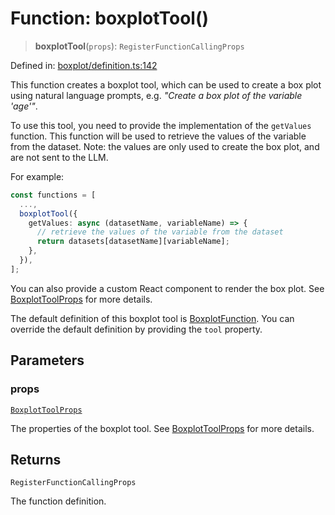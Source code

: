 # Function: boxplotTool()

> **boxplotTool**(`props`): `RegisterFunctionCallingProps`

Defined in: [boxplot/definition.ts:142](https://github.com/GeoDaCenter/openassistant/blob/a5eebdb32e6bf1b6b4eedf634485568edcefaa57/packages/echarts/src/boxplot/definition.ts#L142)

This function creates a boxplot tool, which can be used to create a box plot using natural language prompts, e.g. *"Create a box plot of the variable 'age'"*.

To use this tool, you need to provide the implementation of the `getValues` function.
This function will be used to retrieve the values of the variable from the dataset.
Note: the values are only used to create the box plot, and are not sent to the LLM.

For example:

```ts
const functions = [
  ...,
  boxplotTool({
    getValues: async (datasetName, variableName) => {
      // retrieve the values of the variable from the dataset
      return datasets[datasetName][variableName];
    },
  }),
];
```

You can also provide a custom React component to render the box plot.
See [BoxplotToolProps](../type-aliases/BoxplotToolProps.md) for more details.

The default definition of this boxplot tool is [BoxplotFunction](../variables/BoxplotFunction.md).
You can override the default definition by providing the `tool` property.

## Parameters

### props

[`BoxplotToolProps`](../type-aliases/BoxplotToolProps.md)

The properties of the boxplot tool. See [BoxplotToolProps](../type-aliases/BoxplotToolProps.md) for more details.

## Returns

`RegisterFunctionCallingProps`

The function definition.

